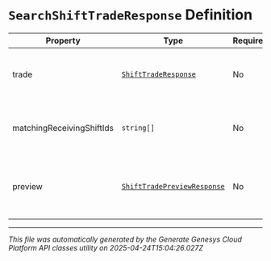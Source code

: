 # `SearchShiftTradeResponse` Definition

| Property | Type | Required | Description |
|----------|------|----------|-------------|
| trade | [`ShiftTradeResponse`](shifttraderesponse-definition.md) | No | A trade which matches search criteria |
| matchingReceivingShiftIds | `string[]` | No | IDs of shifts which match the search criteria |
| preview | [`ShiftTradePreviewResponse`](shifttradepreviewresponse-definition.md) | No | A preview of what the shift trade would look like if matched |

---

*This file was automatically generated by the Generate Genesys Cloud Platform API classes utility on 2025-04-24T15:04:26.027Z*